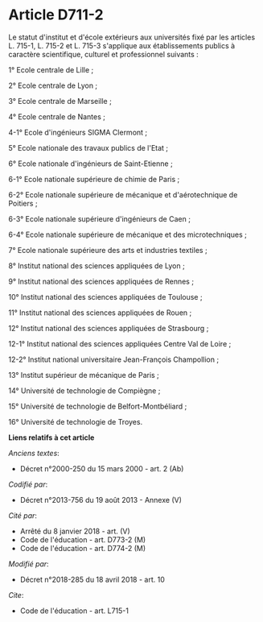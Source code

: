 # Article D711-2

Le statut d'institut et d'école extérieurs aux universités fixé par les articles L. 715-1, L. 715-2 et L. 715-3 s'applique
aux établissements publics à caractère scientifique, culturel et professionnel suivants :

1° Ecole centrale de Lille ;

2° Ecole centrale de Lyon ;

3° Ecole centrale de Marseille ;

4° Ecole centrale de Nantes ;

4-1° Ecole d'ingénieurs SIGMA Clermont ;

5° Ecole nationale des travaux publics de l'Etat ;

6° Ecole nationale d'ingénieurs de Saint-Etienne ;

6-1° Ecole nationale supérieure de chimie de Paris ;

6-2° Ecole nationale supérieure de mécanique et d'aérotechnique de Poitiers ;

6-3° Ecole nationale supérieure d'ingénieurs de Caen ;

6-4° Ecole nationale supérieure de mécanique et des microtechniques ;

7° Ecole nationale supérieure des arts et industries textiles ;

8° Institut national des sciences appliquées de Lyon ;

9° Institut national des sciences appliquées de Rennes ;

10° Institut national des sciences appliquées de Toulouse ;

11° Institut national des sciences appliquées de Rouen ;

12° Institut national des sciences appliquées de Strasbourg ;

12-1° Institut national des sciences appliquées Centre Val de Loire ;

12-2° Institut national universitaire Jean-François Champollion ;

13° Institut supérieur de mécanique de Paris ;

14° Université de technologie de Compiègne ;

15° Université de technologie de Belfort-Montbéliard ;

16° Université de technologie de Troyes.

**Liens relatifs à cet article**

_Anciens textes_:

  - Décret n°2000-250 du 15 mars 2000 - art. 2 (Ab)

_Codifié par_:

  - Décret n°2013-756 du 19 août 2013 -  Annexe (V)

_Cité par_:

  - Arrêté du 8 janvier 2018 - art. (V)
  - Code de l'éducation - art. D773-2 (M)
  - Code de l'éducation - art. D774-2 (M)

_Modifié par_:

  - Décret n°2018-285 du 18 avril 2018 - art. 10

_Cite_:

  - Code de l'éducation - art. L715-1
